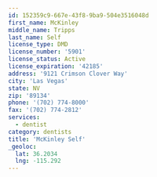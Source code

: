 ```yaml
---
id: 152359c9-667e-43f8-9ba9-504e3516048d
first_name: McKinley
middle_name: Tripps
last_name: Self
license_type: DMD
license_number: '5901'
license_status: Active
license_expiration: '42185'
address: '9121 Crimson Clover Way'
city: 'Las Vegas'
state: NV
zip: '89134'
phone: '(702) 774-8000'
fax: '(702) 774-2812'
services:
  - dentist
category: dentists
title: 'McKinley Self'
_geoloc:
  lat: 36.2034
  lng: -115.292
---
```

